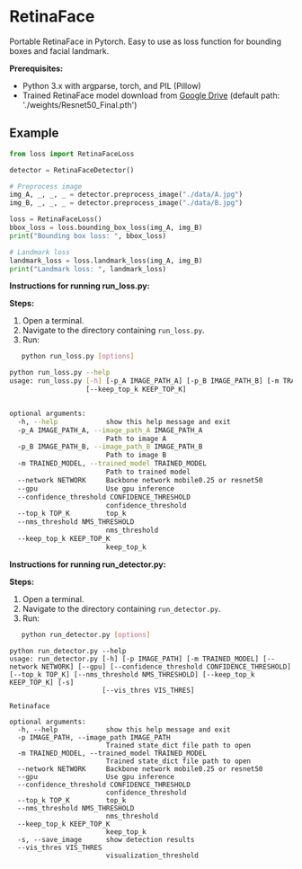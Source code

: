 # RetinaFace
Portable RetinaFace in Pytorch. Easy to use as loss function for bounding boxes and facial landmark.

**Prerequisites:**

- Python 3.x with argparse, torch, and PIL (Pillow)
- Trained RetinaFace model download from [Google Drive](https://drive.google.com/file/d/1fE4aVzeKbCCuZOo6VM639wNOG2v3xavV/view?usp=drive_link) (default path: './weights/Resnet50_Final.pth')

## Example

```python
from loss import RetinaFaceLoss

detector = RetinaFaceDetector()

# Preprocess image
img_A, _, _, _ = detector.preprocess_image("./data/A.jpg")
img_B, _, _, _ = detector.preprocess_image("./data/B.jpg")

loss = RetinaFaceLoss()
bbox_loss = loss.bounding_box_loss(img_A, img_B)
print("Bounding box loss: ", bbox_loss)

# Landmark loss
landmark_loss = loss.landmark_loss(img_A, img_B)
print("Landmark loss: ", landmark_loss)
```
**Instructions for running run_loss.py:**

**Steps:**

1. Open a terminal.
2. Navigate to the directory containing `run_loss.py`.
3. Run:

```bash
   python run_loss.py [options]
```

```bash
python run_loss.py --help
usage: run_loss.py [-h] [-p_A IMAGE_PATH_A] [-p_B IMAGE_PATH_B] [-m TRAINED_MODEL] [--network NETWORK] [--gpu] [--confidence_threshold CONFIDENCE_THRESHOLD] [--top_k TOP_K] [--nms_threshold NMS_THRESHOLD]
                   [--keep_top_k KEEP_TOP_K]


optional arguments:
  -h, --help            show this help message and exit
  -p_A IMAGE_PATH_A, --image_path_A IMAGE_PATH_A
                        Path to image A
  -p_B IMAGE_PATH_B, --image_path_B IMAGE_PATH_B
                        Path to image B
  -m TRAINED_MODEL, --trained_model TRAINED_MODEL
                        Path to trained model
  --network NETWORK     Backbone network mobile0.25 or resnet50
  --gpu                 Use gpu inference
  --confidence_threshold CONFIDENCE_THRESHOLD
                        confidence_threshold
  --top_k TOP_K         top_k
  --nms_threshold NMS_THRESHOLD
                        nms_threshold
  --keep_top_k KEEP_TOP_K
                        keep_top_k

```

**Instructions for running run_detector.py:**

**Steps:**

1. Open a terminal.
2. Navigate to the directory containing `run_detector.py`.
3. Run:

```bash
   python run_detector.py [options]

```

```
python run_detector.py --help
usage: run_detector.py [-h] [-p IMAGE_PATH] [-m TRAINED_MODEL] [--network NETWORK] [--gpu] [--confidence_threshold CONFIDENCE_THRESHOLD] [--top_k TOP_K] [--nms_threshold NMS_THRESHOLD] [--keep_top_k KEEP_TOP_K] [-s]
                       [--vis_thres VIS_THRES]

Retinaface

optional arguments:
  -h, --help            show this help message and exit
  -p IMAGE_PATH, --image_path IMAGE_PATH
                        Trained state_dict file path to open
  -m TRAINED_MODEL, --trained_model TRAINED_MODEL
                        Trained state_dict file path to open
  --network NETWORK     Backbone network mobile0.25 or resnet50
  --gpu                 Use gpu inference
  --confidence_threshold CONFIDENCE_THRESHOLD
                        confidence_threshold
  --top_k TOP_K         top_k
  --nms_threshold NMS_THRESHOLD
                        nms_threshold
  --keep_top_k KEEP_TOP_K
                        keep_top_k
  -s, --save_image      show detection results
  --vis_thres VIS_THRES
                        visualization_threshold
```
